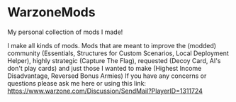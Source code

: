 # WarzoneMods
My personal collection of mods I made!

I make all kinds of mods. Mods that are meant to improve the (modded) community (Essentials, Structures for Custom Scenarios, Local Deployment Helper), highly strategic (Capture The Flag), requested (Decoy Card, AI's don't play cards) and just those I wanted to make (Highest Income Disadvantage, Reversed Bonus Armies)
If you have any concerns or questions please ask me here or using this link: 
https://www.warzone.com/Discussion/SendMail?PlayerID=1311724
